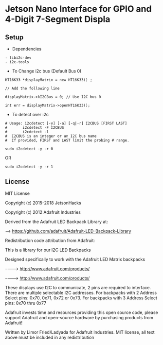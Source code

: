 # Jetson Nano Interface for GPIO and 4-Digit 7-Segment Displa

## Setup 
- Dependencies 
```
- libi2c-dev 
- i2c-tools
```

- To Change i2c bus  (Default Bus 0)

```
HT16K33 *displayMatrix = new HT16K33() ;

// Add the following line

displayMatrix->kI2CBus = 0; // Use I2C bus 0

int err = displayMatrix->openHT16K33();
```

- To detect over i2c 
```
# Usage: i2cdetect [-y] [-a] [-q|-r] I2CBUS [FIRST LAST]
#       i2cdetect -F I2CBUS
#       i2cdetect -l
#  I2CBUS is an integer or an I2C bus name
#  If provided, FIRST and LAST limit the probing # range.
```

```
sudo i2cdetect -y -r 0 
```
OR 
```
sudo i2cdetect -y -r 1 
```



## License 

MIT License

Copyright (c) 2015-2018 JetsonHacks

Copyright (c) 2012 Adafruit Industries

Derived from the Adafruit LED Backpack Library at:

--> https://github.com/adafruit/Adafruit-LED-Backpack-Library

Redistribution code attribution from Adafruit:

This is a library for our I2C LED Backpacks

Designed specifically to work with the Adafruit LED Matrix backpacks

----> http://www.adafruit.com/products/

----> http://www.adafruit.com/products/

These displays use I2C to communicate, 2 pins are required to interface. There are multiple selectable I2C addresses. For backpacks with 2 Address Select pins: 0x70, 0x71, 0x72 or 0x73. For backpacks with 3 Address Select pins: 0x70 thru 0x77

Adafruit invests time and resources providing this open source code, please support Adafruit and open-source hardware by purchasing products from Adafruit!

Written by Limor Fried/Ladyada for Adafruit Industries. MIT license, all text above must be included in any redistribution
